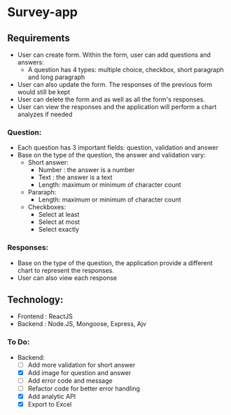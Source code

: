 # Survey-app

## Requirements

- User can create form. Within the form, user can add questions and answers:
  - A question has 4 types: multiple choice, checkbox, short paragraph and long paragraph
- User can also update the form. The responses of the previous form would still be kept
- User can delete the form and as well as all the form's responses.
- User can view the responses and the application will perform a chart analyzes if needed

### Question:

- Each question has 3 important fields: question, validation and answer
- Base on the type of the question, the answer and validation vary:
  - Short answer:
    - Number : the answer is a number
    - Text : the answer is a text
    - Length: maximum or minimum of character count
  - Pararaph:
    - Length: maximum or minimum of character count
  - Checkboxes:
    - Select at least
    - Select at most
    - Select exactly

### Responses:

- Base on the type of the question, the application provide a different chart to represent the responses.
- User can also view each response

## Technology:

- Frontend : ReactJS
- Backend : Node.JS, Mongoose, Express, Ajv

### To Do:

- Backend:
  - [ ] Add more validation for short answer
  - [x] Add image for question and answer
  - [ ] Add error code and message
  - [ ] Refactor code for better error handling
  - [x] Add analytic API
  - [x] Export to Excel
